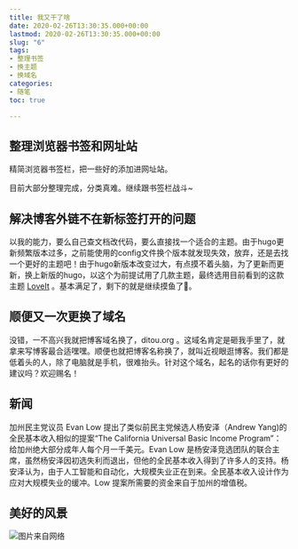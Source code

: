 ```yaml
---
title: 我又干了啥
date: 2020-02-26T13:30:35.000+00:00
lastmod: 2020-02-26T13:30:35.000+00:00
slug: "6"
tags:
- 整理书签
- 换主题
- 换域名
categories:
- 随笔
toc: true

---
```

## 整理浏览器书签和网址站

精简浏览器书签栏，把一些好的添加进网址站。

目前大部分整理完成，分类真难。继续跟书签栏战斗\~

## 解决博客外链不在新标签打开的问题

以我的能力，要么自己查文档改代码，要么直接找一个适合的主题。由于hugo更新频繁版本过多，之前能使用的config文件换个版本就发现失效，放弃，还是去找一个更好的主题吧！由于hugo新版本改变过大，有点摸不着头脑，为了更新而更新，换上新版的hugo，以这个为前提试用了几款主题，最终选用目前看到的这款主题 [LoveIt](https://github.com/dillonzq/LoveIt) 。基本满足了，剩下的就是继续摸鱼了🦑。

## 顺便又一次更换了域名

没错，一不高兴我就把博客域名换了，ditou.org 。这域名肯定是砸我手里了，就拿来写博客最合适嘿嘿。顺便也就把博客名称换了，就叫近视眼逛博客。我们都是低着头的人，除了电脑就是手机，很难抬头。针对这个域名，起名的话你有更好的建议吗？欢迎赐名！

## 新闻

加州民主党议员 Evan Low 提出了类似前民主党候选人杨安泽（Andrew Yang)的全民基本收入相似的提案“The California Universal Basic Income Program”：给加州绝大部分成年人每个月一千美元。Evan Low 是杨安泽竞选团队的联合主席，虽然杨安泽因初选失利而退出，但他的全民基本收入得到了许多人的支持。杨安泽认为，由于人工智能和自动化，大规模失业正在到来。全民基本收入设计作为应对大规模失业的缓冲。Low 提案所需要的资金来自于加州的增值税。

## 美好的风景

![图片来自网络](https://img.dtz9.com/imgs/2020/02/b114560023198700.jpg)